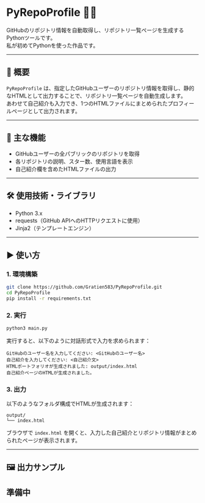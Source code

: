 # PyRepoProfile 🐍📁

GitHubのリポジトリ情報を自動取得し、リポジトリ一覧ページを生成するPythonツールです。  
私が初めてPythonを使った作品です。

---

## 📌 概要

`PyRepoProfile` は、指定したGitHubユーザーのリポジトリ情報を取得し、静的なHTMLとして出力することで、リポジトリ一覧ページを自動生成します。  
あわせて自己紹介も入力でき、1つのHTMLファイルにまとめられたプロフィールページとして出力されます。

---

## 🔧 主な機能

- GitHubユーザーの全パブリックのリポジトリを取得
- 各リポジトリの説明、スター数、使用言語を表示
- 自己紹介欄を含めたHTMLファイルの出力

---

## 🛠️ 使用技術・ライブラリ

- Python 3.x
- requests（GitHub APIへのHTTPリクエストに使用）
- Jinja2（テンプレートエンジン）

---

## ▶️ 使い方

### 1. 環境構築

```bash
git clone https://github.com/Gratien583/PyRepoProfile.git
cd PyRepoProfile
pip install -r requirements.txt
```

### 2. 実行

```bash
python3 main.py
```

実行すると、以下のように対話形式で入力を求められます：

```
GitHubのユーザー名を入力してください: <GitHubのユーザー名>
自己紹介を入力してください: <自己紹介文>
HTMLポートフォリオが生成されました: output/index.html
自己紹介ページのHTMLが生成されました。
```

### 3. 出力

以下のようなフォルダ構成でHTMLが生成されます：

```
output/
└── index.html
```

ブラウザで `index.html` を開くと、入力した自己紹介とリポジトリ情報がまとめられたページが表示されます。

---

## 🖼️ 出力サンプル

準備中
---